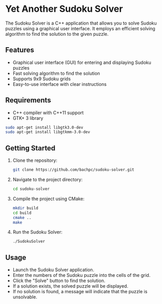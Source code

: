 # Yet Another Sudoku Solver

The Sudoku Solver is a C++ application that allows you to solve Sudoku puzzles using a graphical user interface. It employs an efficient solving algorithm to find the solution to the given puzzle.

## Features

- Graphical user interface (GUI) for entering and displaying Sudoku puzzles
- Fast solving algorithm to find the solution
- Supports 9x9 Sudoku grids
- Easy-to-use interface with clear instructions

## Requirements

- C++ compiler with C++11 support
- GTK+ 3 library

```bash
sudo apt-get install libgtk3.0-dev
sudo apt-get install libgtkmm-3.0-dev
```

## Getting Started

1. Clone the repository:

   ```bash
   git clone https://github.com/bachpc/sudoku-solver.git
   ```

2. Navigate to the project directory:

    ```bash
    cd sudoku-solver
    ```

3. Compile the project using CMake:

    ```bash
    mkdir build
    cd build
    cmake ..
    make
    ```

4. Run the Sudoku Solver:

    ```bash
    ./SudokuSolver
    ```

## Usage

- Launch the Sudoku Solver application.
- Enter the numbers of the Sudoku puzzle into the cells of the grid.
- Click the "Solve" button to find the solution.
- If a solution exists, the solved puzzle will be displayed.
- If no solution is found, a message will indicate that the puzzle is unsolvable.
